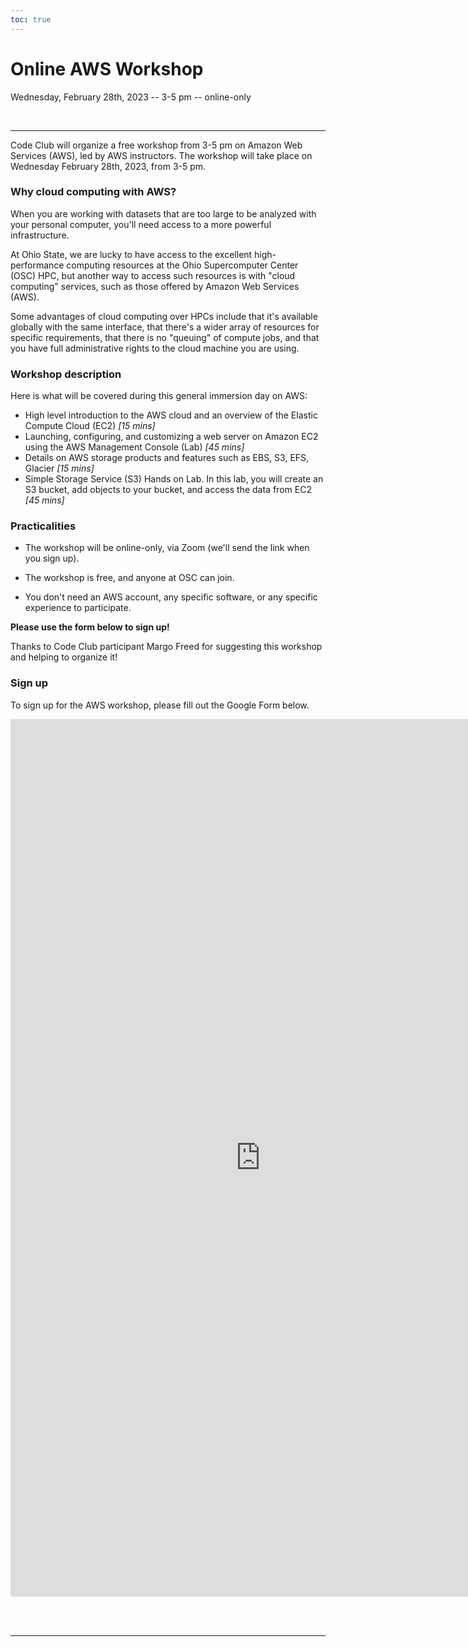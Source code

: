 ```yaml
---
toc: true
---
```


# Online AWS Workshop

Wednesday, February 28th, 2023 -- 3-5 pm -- online-only

<br>

----

Code Club will organize a free workshop from 3-5 pm on Amazon Web Services (AWS),
led by AWS instructors.
The workshop will take place on Wednesday February 28th, 2023, from 3-5 pm.

### Why cloud computing with AWS?

When you are working with datasets that are too large to be analyzed with your
personal computer,
you'll need access to a more powerful infrastructure.

At Ohio State, we are lucky to have access to the excellent high-performance
computing resources at the Ohio Supercomputer Center (OSC) HPC,
but another way to access such resources is with "cloud computing" services,
such as those offered by Amazon Web Services (AWS).

Some advantages of cloud computing over HPCs include that it's available
globally with the same interface,
that there's a wider array of resources for specific requirements,
that there is no "queuing" of compute jobs,
and that you have full administrative rights to the cloud machine you are using.

### Workshop description

Here is what will be covered during this general immersion day on AWS:

- High level introduction to the AWS cloud and an overview of the
  Elastic Compute Cloud (EC2) _[15 mins]_
- Launching, configuring, and customizing a web server on Amazon EC2 using the
  AWS Management Console (Lab) _[45 mins]_
- Details on AWS storage products and features such as EBS, S3, EFS, Glacier _[15 mins]_
- Simple Storage Service (S3) Hands on Lab.
  In this lab, you will create an S3 bucket,
  add objects to your bucket, and access the data from EC2 _[45 mins]_

### Practicalities

- The workshop will be online-only, via Zoom
  (we'll send the link when you sign up).

- The workshop is free, and anyone at OSC can join.

- You don't need an AWS account, any specific software,
  or any specific experience to participate.

**Please use the form below to sign up!**

Thanks to Code Club participant Margo Freed for suggesting this workshop
and helping to organize it!

### Sign up

To sign up for the AWS workshop, please fill out the Google Form below.

<iframe src="https://docs.google.com/forms/d/e/1FAIpQLSfX3OdSi5z7V6uPc1mwnj5NMZjIlEe_bvdfWE4XOZkCzrfdhA/viewform?embedded=true" width="800" height="1404" frameborder="0" marginheight="0" marginwidth="0">Loading…</iframe>

<br> <br>

----
